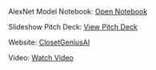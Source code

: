 <p>
  AlexNet Model Notebook: 
  <a href="https://colab.research.google.com/drive/1GSHqKluNbzOgPkruQXC08VxBSidCp3Lj?usp=sharing" target="_blank">
    Open Notebook
  </a>
</p>
<p>
  Slideshow Pitch Deck: 
  <a href="https://docs.google.com/presentation/d/1lnTu8TFqcND1K0rUHt4npA06OEFZi9oo8bpbvfD5as0/edit?usp=sharing" target="_blank">
    View Pitch Deck
  </a>
</p>
<p>
  Website: 
  <a href="https://tinyurl.com/ClosetGeniusai" target="_blank">
    ClosetGeniusAI
  </a>
</p>
<p>
  Video: 
  <a href="https://youtu.be/1dUcpAU7KtI" target="_blank">
    Watch Video
  </a>
</p>

